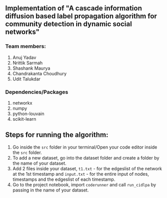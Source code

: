 ## Implementation of "A cascade information diffusion based label propagation algorithm for community detection in dynamic social networks"

### Team members: 
1. Anuj Yadav
2. Nrittik Sarmah
3. Shashank Maurya
4. Chandrakanta Choudhury
5. Udit Talukdar

### Dependencies/Packages
1. networkx
2. numpy
3. python-louvain
4. scikit-learn

## Steps for running the algorithm:
1. Go inside the `src` folder in your terminal/Open your code editor inside the `src` folder.
2. To add a new dataset, go into the dataset folder and create a folder by the name of your dataset.
3. Add 2 files inside your dataset, `t1.txt` - for the edgeslist of the network at the 1st timestamp and `input.txt` - for the entire input of nodes, timestamps and the edgeslist of each timestamp.
4. Go to the project notebook, import `coderunner` and call `run_cidlpa` by passing in the name of your dataset.
